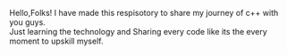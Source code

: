 Hello,Folks!
I have made this respisotory to share my journey of c++ with you guys.
<br>
Just learning the technology and Sharing every code like its the every moment to upskill myself.
